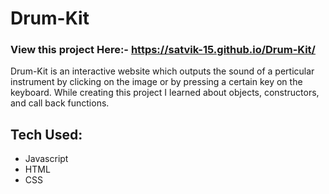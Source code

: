 # Drum-Kit

### View this project Here:- https://satvik-15.github.io/Drum-Kit/

Drum-Kit is an interactive website which outputs the sound of a perticular instrument by clicking on the image or by pressing a certain key on the keyboard.
While creating this project I learned about objects, constructors, and call back functions.

## Tech Used:
* Javascript
* HTML
* CSS
